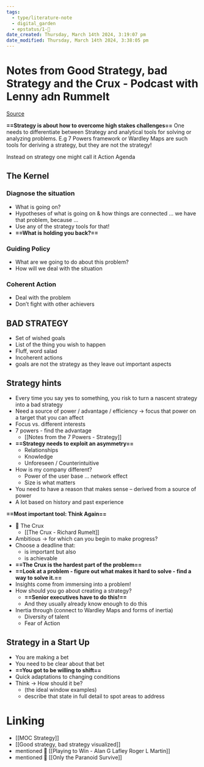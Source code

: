 ```yaml
---
tags:
  - type/literature-note
  - digital_garden
  - epstatus/1-🌱
date_created: Thursday, March 14th 2024, 3:19:07 pm
date_modified: Thursday, March 14th 2024, 3:38:05 pm
---
```

# Notes from Good Strategy, bad Strategy and the Crux - Podcast with Lenny adn Rummelt

[Source](https://www.youtube.com/watch?v=4uWKEG0s9Kc)

**==Strategy is about how to overcome high stakes challenges==**
One needs to differentiate between Strategy and analytical tools for solving or analyzing problems. E.g 7 Powers framework or Wardley Maps are such tools for deriving a strategy, but they are not the strategy!

Instead on strategy one might call it Action Agenda
## The Kernel
### Diagnose the situation
   - What is going on?
   - Hypotheses of what is going on & how things are connected ... we have that problem, because ...
   - Use any of the strategy tools for that!
   - **==What is holding you back?==**
   
### Guiding Policy
   - What are we going to do about this problem?
   - How will we deal with the situation

### Coherent Action
   - Deal with the problem
   - Don’t fight with other achievers

## BAD STRATEGY
   - Set of wished goals
   - List of the thing you wish to happen
   - Fluff, word salad
   - Incoherent actions
   - goals are not the strategy as they leave out important aspects

## Strategy hints
   - Every time you say yes to something, you risk to turn a nascent strategy into a bad strategy 
   - Need a source of power / advantage / efficiency → focus that power on a target that you can affect
   - Focus vs. different interests 
   - 7 powers - find the advantage
	   - [[Notes from the 7 Powers - Strategy]]
   - **==Strategy needs to exploit an asymmetry==**
	   - Relationships
	   - Knowledge
	   - Unforeseen / Counterintuitive
   - How is my company different?
	   - Power of the user base ... network effect
	   - Size is what matters
   - You need to have a reason that makes sense – derived from a source of power
   - A lot based on history and past experience

**==Most important tool: Think Again==**

   - 📖 The Crux
	   - [[The Crux - Richard Rumelt]]
   - Ambitious -> for which can you begin to make progress?
   - Choose a deadline that:
     - is important but also
     - is achievable
   - **==The Crux is the hardest part of the problem==**
   - **==Look at a problem - figure out what makes it hard to solve - find a way to solve it.==**
   - Insights come from immersing into a problem!
   - How should you go about creating a strategy?
     - **==Senior executives have to do this!==**
     - And they usually already know enough to do this
   - Inertia through (connect to Wardley Maps and forms of inertia)
	   - Diversity of talent
	   - Fear of Action

## Strategy in a Start Up
   - You are making a bet
   - You need to be clear about that bet
   - **==You got to be willing to shift==**
   - Quick adaptations to changing conditions
   - Think → How should it be?  
	   - (the ideal window examples)
	   - describe that state in full detail to spot areas to address

# Linking
+ [[MOC Strategy]]
+ [[Good strategy, bad strategy visualized]]
+ mentioned 📖 [[Playing to Win - Alan G Lafley Roger L Martin]]
+ mentioned 📖 [[Only the Paranoid Survive]]

